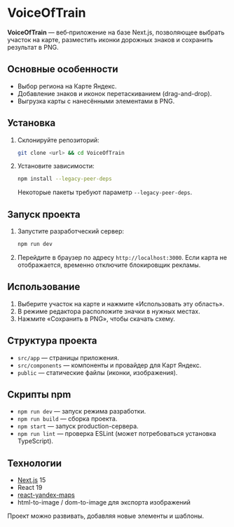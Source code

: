 # VoiceOfTrain

**VoiceOfTrain** — веб‑приложение на базе Next.js, позволяющее выбрать участок на карте, разместить иконки дорожных знаков и сохранить результат в PNG.

## Основные особенности

- Выбор региона на Карте Яндекс.
- Добавление знаков и иконок перетаскиванием (drag-and-drop).
- Выгрузка карты с нанесёнными элементами в PNG.

## Установка

1. Склонируйте репозиторий:
   ```bash
   git clone <url> && cd VoiceOfTrain
   ```
2. Установите зависимости:
   ```bash
   npm install --legacy-peer-deps
   ```
   Некоторые пакеты требуют параметр `--legacy-peer-deps`.

## Запуск проекта

1. Запустите разработческий сервер:
   ```bash
   npm run dev
   ```
2. Перейдите в браузер по адресу `http://localhost:3000`.
   Если карта не отображается, временно отключите блокировщик рекламы.

## Использование

1. Выберите участок на карте и нажмите «Использовать эту область».
2. В режиме редактора расположите значки в нужных местах.
3. Нажмите «Сохранить в PNG», чтобы скачать схему.

## Структура проекта

- `src/app` — страницы приложения.
- `src/components` — компоненты и провайдер для Карт Яндекс.
- `public` — статические файлы (иконки, изображения).

## Скрипты npm

- `npm run dev` — запуск режима разработки.
- `npm run build` — сборка проекта.
- `npm start` — запуск production-сервера.
- `npm run lint` — проверка ESLint (может потребоваться установка TypeScript).

## Технологии

- [Next.js](https://nextjs.org/) 15
- React 19
- [react-yandex-maps](https://github.com/gribnoysup/react-yandex-maps)
- html-to-image / dom-to-image для экспорта изображений

Проект можно развивать, добавляя новые элементы и шаблоны.


